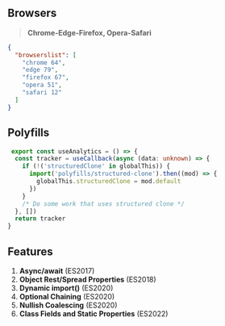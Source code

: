 ## Browsers

> **Chrome-Edge-Firefox, Opera-Safari**

```json
{
  "browserslist": [
    "chrome 64",
    "edge 79",
    "firefox 67",
    "opera 51",
    "safari 12"
  ]
}
```

## Polyfills

```ts
 export const useAnalytics = () => {
  const tracker = useCallback(async (data: unknown) => {
    if (!('structuredClone' in globalThis)) {
      import('polyfills/structured-clone').then((mod) => {
        globalThis.structuredClone = mod.default
      })
    }
    /* Do some work that uses structured clone */
  }, [])
  return tracker
}
```

## Features

1. **Async/await** (ES2017)
2. **Object Rest/Spread Properties** (ES2018)
3. **Dynamic import()** (ES2020)
4. **Optional Chaining** (ES2020)
5. **Nullish Coalescing** (ES2020)
6. **Class Fields and Static Properties** (ES2022)